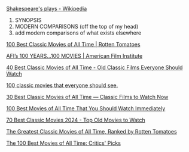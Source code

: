 
[Shakespeare's plays - Wikipedia](https://en.wikipedia.org/wiki/Shakespeare%27s_plays)

1. SYNOPSIS
2. MODERN COMPARISONS (off the top of my head)
3. add modern comparisons of what exists elsewhere

[100 Best Classic Movies of All Time | Rotten Tomatoes](https://editorial.rottentomatoes.com/guide/100-best-classic-movies/)

[AFI’s 100 YEARS…100 MOVIES | American Film Institute](https://www.afi.com/afis-100-years-100-movies/)

[40 Best Classic Movies of All Time - Old Classic Films Everyone Should Watch](https://www.townandcountrymag.com/leisure/arts-and-culture/g18753561/best-classic-movies/)

[100 classic movies that everyone should see.](https://www.imdb.com/list/ls050138029/)

[30 Best Classic Movies of All Time — Classic Films to Watch Now](https://www.rd.com/list/classic-movies/)

[100 Best Movies of All Time That You Should Watch Immediately](https://www.timeout.com/film/best-movies-of-all-time)

[70 Best Classic Movies 2024 - Top Old Movies to Watch](https://www.harpersbazaar.com/culture/film-tv/g10201500/best-classic-movies/)

[The Greatest Classic Movies of All Time, Ranked by Rotten Tomatoes](https://movieweb.com/best-classic-movies-of-all-time-rotten-tomatoes/)

[The 100 Best Movies of All Time: Critics' Picks](https://variety.com/lists/best-movies-of-all-time/)
